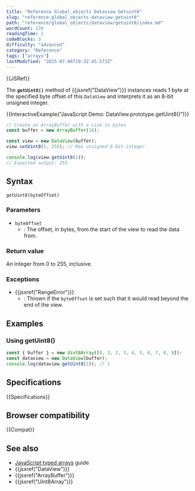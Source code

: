 ```yaml
---
title: "Reference Global_objects Dataview Getuint8"
slug: "reference-global_objects-dataview-getuint8"
path: "reference/global_objects/dataview/getuint8/index.md"
wordCount: 176
readingTime: 1
codeBlocks: 3
difficulty: "advanced"
category: "Reference"
tags: ["arrays"]
lastModified: "2025-07-06T19:32:45.573Z"
---
```



{{JSRef}}

The **`getUint8()`** method of {{jsxref("DataView")}} instances reads 1 byte at the specified byte offset of this `DataView` and interprets it as an 8-bit unsigned integer.

{{InteractiveExample("JavaScript Demo: DataView.prototype.getUint8()")}}

```js interactive-example
// Create an ArrayBuffer with a size in bytes
const buffer = new ArrayBuffer(16);

const view = new DataView(buffer);
view.setUint8(1, 255); // Max unsigned 8-bit integer

console.log(view.getUint8(1));
// Expected output: 255
```

## Syntax

```js-nolint
getUint8(byteOffset)
```

### Parameters

- `byteOffset`
  - : The offset, in bytes, from the start of the view to read the data from.

### Return value

An integer from 0 to 255, inclusive.

### Exceptions

- {{jsxref("RangeError")}}
  - : Thrown if the `byteOffset` is set such that it would read beyond the end of the view.

## Examples

### Using getUint8()

```js
const { buffer } = new Uint8Array([0, 1, 2, 3, 4, 5, 6, 7, 8, 9]);
const dataview = new DataView(buffer);
console.log(dataview.getUint8(1)); // 1
```

## Specifications

{{Specifications}}

## Browser compatibility

{{Compat}}

## See also

- [JavaScript typed arrays](/en-US/docs/Web/JavaScript/Guide/Typed_arrays) guide
- {{jsxref("DataView")}}
- {{jsxref("ArrayBuffer")}}
- {{jsxref("Uint8Array")}}
